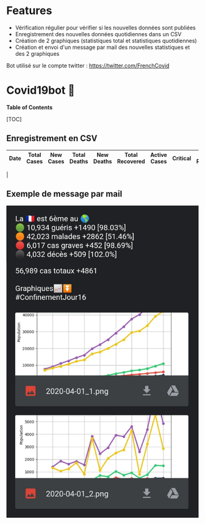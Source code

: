# Features

- Vérification régulier pour vérifier si les nouvelles données sont publiées
- Enregistrement des nouvelles données quotidiennes dans un CSV
- Création de 2 graphiques (statistiques total et statistiques quotidiennes)
- Création et envoi d'un message par mail des nouvelles statistiques et des 2 graphiques

Bot utilisé sur le compte twitter : https://twitter.com/FrenchCovid

# Covid19bot 🦠

**Table of Contents**

[TOC]

## Enregistrement en CSV

Date  | Total Cases | New Cases | Total Deaths | New Deaths | Total Recovered | Active Cases | Critical | New Recovered | New Active | New Critical | PlaceInWorld 
----- | ------------|--------|-----|-------|------|-----|-----|------|------|-----|----
|

## Exemple de message par mail

![10% center](images/exampleMail.png)

